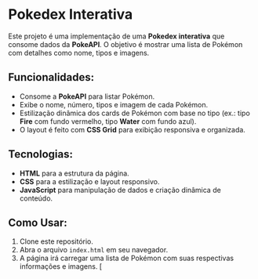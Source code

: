 # Pokedex Interativa

Este projeto é uma implementação de uma **Pokedex interativa** que consome dados da **PokeAPI**. O objetivo é mostrar uma lista de Pokémon com detalhes como nome, tipos e imagens.

## Funcionalidades:
- Consome a **PokeAPI** para listar Pokémon.
- Exibe o nome, número, tipos e imagem de cada Pokémon.
- Estilização dinâmica dos cards de Pokémon com base no tipo (ex.: tipo **Fire** com fundo vermelho, tipo **Water** com fundo azul).
- O layout é feito com **CSS Grid** para exibição responsiva e organizada.

## Tecnologias:
- **HTML** para a estrutura da página.
- **CSS** para a estilização e layout responsivo.
- **JavaScript** para manipulação de dados e criação dinâmica de conteúdo.

## Como Usar:
1. Clone este repositório.
2. Abra o arquivo `index.html` em seu navegador.
3. A página irá carregar uma lista de Pokémon com suas respectivas informações e imagens.
[